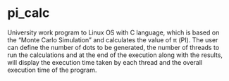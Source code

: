 # pi_calc

University work program to Linux OS with C language, which is based on the “Monte Carlo Simulation” and calculates the value of π (PI). The user can define the number of dots to be generated, the number of threads to run the calculations and at the end of the execution along with the results, will display the execution time taken by each thread and the overall execution time of the program.
